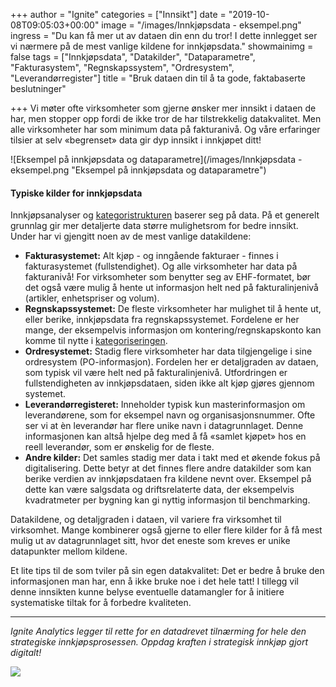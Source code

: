 +++
author = "Ignite"
categories = ["Innsikt"]
date = "2019-10-08T09:05:03+00:00"
image = "/images/Innkjøpsdata - eksempel.png"
ingress = "Du kan få mer ut av dataen din enn du tror! I dette innlegget ser vi nærmere på de mest vanlige kildene for innkjøpsdata."
showmainimg = false
tags = ["Innkjøpsdata", "Datakilder", "Dataparametre", "Fakturasystem", "Regnskapssystem", "Ordresystem", "Leverandørregister"]
title = "Bruk dataen din til å ta gode, faktabaserte beslutninger"

+++
Vi møter ofte virksomheter som gjerne ønsker mer innsikt i dataen de har, men stopper opp fordi de ikke tror de har tilstrekkelig datakvalitet. Men alle virksomheter har som minimum data på fakturanivå. Og våre erfaringer tilsier at selv «begrenset» data gir dyp innsikt i innkjøpet ditt!

![Eksempel på innkjøpsdata og dataparametre](/images/Innkjøpsdata - eksempel.png "Eksempel på innkjøpsdata og dataparametre")

#### Typiske kilder for innkjøpsdata

Innkjøpsanalyser og [kategoristrukturen](https://www.ignite.no/blogg/innsikt/kategoristruktur-og-kategorisering-en-praktisk-tiln%C3%A6rming/ "Kategoristruktur og kategorisering") baserer seg på data. På et generelt grunnlag gir mer detaljerte data større mulighetsrom for bedre innsikt. Under har vi gjengitt noen av de mest vanlige datakildene:

* **Fakturasystemet:** Alt kjøp - og inngående fakturaer - finnes i fakturasystemet (fullstendighet). Og alle virksomheter har data på fakturanivå! For virksomheter som benytter seg av EHF-formatet, bør det også være mulig å hente ut informasjon helt ned på fakturalinjenivå (artikler, enhetspriser og volum).
* **Regnskapssystemet:** De fleste virksomheter har mulighet til å hente ut, eller berike, innkjøpsdata fra regnskapssystemet. Fordelene er her mange, der eksempelvis informasjon om kontering/regnskapskonto kan komme til nytte i [kategoriseringen](https://www.ignite.no/blogg/innsikt/kategoristruktur-og-kategorisering-en-praktisk-tiln%C3%A6rming/ "Kategoristruktur og kategorisering").
* **Ordresystemet:** Stadig flere virksomheter har data tilgjengelige i sine ordresystem (PO-informasjon). Fordelen her er detaljgraden av dataen, som typisk vil være helt ned på fakturalinjenivå. Utfordringen er fullstendigheten av innkjøpsdataen, siden ikke alt kjøp gjøres gjennom systemet.
* **Leverandørregisteret:** Inneholder typisk kun masterinformasjon om leverandørene, som for eksempel navn og organisasjonsnummer. Ofte ser vi at èn leverandør har flere unike navn i datagrunnlaget. Denne informasjonen kan altså hjelpe deg med å få «samlet kjøpet» hos en reell leverandør, som er ønskelig for de fleste.
* **Andre kilder:** Det samles stadig mer data i takt med et økende fokus på digitalisering. Dette betyr at det finnes flere andre datakilder som kan berike verdien av innkjøpsdataen fra kildene nevnt over. Eksempel på dette kan være salgsdata og driftsrelaterte data, der eksempelvis kvadratmeter per bygning kan gi nyttig informasjon til benchmarking.

Datakildene, og detaljgraden i dataen, vil variere fra virksomhet til virksomhet. Mange kombinerer også gjerne to eller flere kilder for å få mest mulig ut av datagrunnlaget sitt, hvor det eneste som kreves er unike datapunkter mellom kildene.

Et lite tips til de som tviler på sin egen datakvalitet: Det er bedre å bruke den informasjonen man har, enn å ikke bruke noe i det hele tatt! I tillegg vil denne innsikten kunne belyse eventuelle datamangler for å initiere systematiske tiltak for å forbedre kvaliteten.

***

_Ignite Analytics legger til rette for en datadrevet tilnærming for hele den strategiske innkjøpsprosessen. Oppdag kraften i strategisk innkjøp gjort digitalt!_

[![](https://www.ignite.no/images/Pr%C3%B8v%20Ignite%20Analytics%20-%201200%20x100.png)](https://www.ignite.no/ignite-analytics/demo/ "Prøv Ignite Analytics")